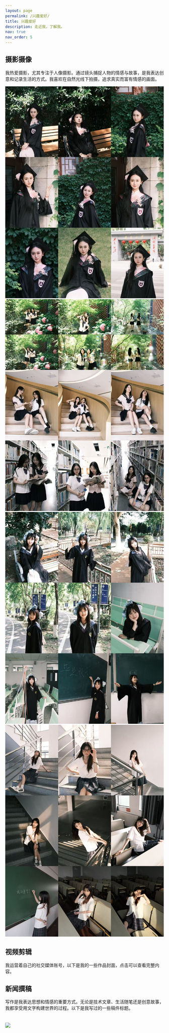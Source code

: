 ```yaml
---
layout: page
permalink: /兴趣爱好/
title: 兴趣爱好
description: 走近我，了解我。 
nav: true
nav_order: 5
---
```


## 摄影摄像

我热爱摄影，尤其专注于人像摄影。通过镜头捕捉人物的情感与故事，是我表达创意和记录生活的方式。我喜欢在自然光线下拍摄，追求真实而富有情感的画面。
<!-- 摄影作品展示 - 强制一行四个 -->
<div class="flex overflow-x-auto pb-4 my-6 gap-4">
  <div class="flex-shrink-0 w-1/4">
    <img src="/assets/img/pic1.jpg" alt="人像摄影作品示例1" class="w-full h-auto object-cover rounded shadow-md hover:opacity-90 transition-opacity">
  </div>
  <div class="flex-shrink-0 w-1/4">
    <img src="/assets/img/pic2.jpg" alt="人像摄影作品示例2" class="w-full h-auto object-cover rounded shadow-md hover:opacity-90 transition-opacity">
  </div>
  <div class="flex-shrink-0 w-1/4">
    <img src="/assets/img/pic3.jpg" alt="人像摄影作品示例3" class="w-full h-auto object-cover rounded shadow-md hover:opacity-90 transition-opacity">
  </div>
  <div class="flex-shrink-0 w-1/4">
    <img src="/assets/img/pic4.jpg" alt="人像摄影作品示例4" class="w-full h-auto object-cover rounded shadow-md hover:opacity-90 transition-opacity">
  </div>
</div>




## 视频剪辑

我运营着自己的社交媒体账号，以下是我的一些作品封面，点击可以查看完整内容。


## 新闻撰稿

写作是我表达思想和情感的重要方式。无论是技术文章、生活随笔还是创意故事，我都享受用文字构建世界的过程。以下是我写过的一些稿件标题。



<br>
<a href="https://github.com/SocratesClub/SocratesClub.github.io/edit/master/_pages/teaching.md">
  <img src="https://user-images.githubusercontent.com/543384/192227995-fdb3a693-2f68-4dc4-b9bd-06053066322f.png" width = "800" align="middle" />
</a>
<br>


